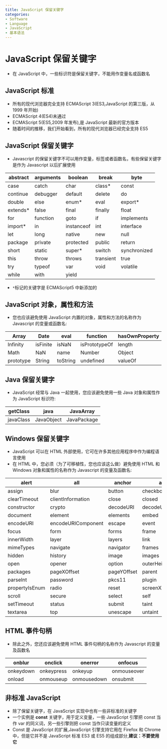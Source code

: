 ```yaml
---
title: JavaScript 保留关键字
categories:
- Software
- Language
- JavaScript
- 基本语法
---
```

# JavaScript 保留关键字

- 在 JavaScript 中，一些标识符是保留关键字，不能用作变量名或函数名

## JavaScript 标准

- 所有的现代浏览器完全支持 ECMAScript 3(ES3,JavaScript 的第三版，从 1999 年开始)
- ECMAScript 4(ES4)未通过
- ECMAScript 5(ES5,2009 年发布),是 JavaScript 最新的官方版本
- 随着时间的推移，我们开始看到，所有的现代浏览器已经完全支持 ES5

## JavaScript 保留关键字

- Javascript 的保留关键字不可以用作变量，标签或者函数名，有些保留关键字是作为 Javascript 以后扩展使用

| abstract | arguments | boolean    | break     | byte         |
| -------- | --------- | ---------- | --------- | ------------ |
| case     | catch     | char       | class*    | const        |
| continue | debugger  | default    | delete    | do           |
| double   | else      | enum*      | eval      | export*      |
| extends* | false     | final      | finally   | float        |
| for      | function  | goto       | if        | implements   |
| import*  | in        | instanceof | int       | interface    |
| let      | long      | native     | new       | null         |
| package  | private   | protected  | public    | return       |
| short    | static    | super*     | switch    | synchronized |
| this     | throw     | throws     | transient | true         |
| try      | typeof    | var        | void      | volatile     |
| while    | with      | yield      |           |              |

- `*`标记的关键字是 ECMAScript5 中新添加的

## JavaScript 对象，属性和方法

- 您也应该避免使用 JavaScript 内置的对象，属性和方法的名称作为 Javascript 的变量或函数名:

| Array     | Date     | eval     | function      | hasOwnProperty |
| --------- | -------- | -------- | ------------- | -------------- |
| Infinity  | isFinite | isNaN    | isPrototypeOf | length         |
| Math      | NaN      | name     | Number        | Object         |
| prototype | String   | toString | undefined     | valueOf        |

## Java 保留关键字

- JavaScript 经常与 Java 一起使用，您应该避免使用一些 Java 对象和属性作为 JavaScript 标识符:

| getClass  | java       | JavaArray   |
| --------- | ---------- | ----------- |
| javaClass | JavaObject | JavaPackage |

## Windows 保留关键字

- JavaScript 可以在 HTML 外部使用，它可在许多其他应用程序中作为编程语言使用
- 在 HTML 中，您必须（为了可移植性，您也应该这么做）避免使用 HTML 和 Windows 对象和属性的名称作为 Javascript 的变量及函数名:

| alert          | all                | anchor      | anchors            | area               |
| -------------- | ------------------ | ----------- | ------------------ | ------------------ |
| assign         | blur               | button      | checkbox           | clearInterval      |
| clearTimeout   | clientInformation  | close       | closed             | confirm            |
| constructor    | crypto             | decodeURI   | decodeURIComponent | defaultStatus      |
| document       | element            | elements    | embed              | embeds             |
| encodeURI      | encodeURIComponent | escape      | event              | fileUpload         |
| focus          | form               | forms       | frame              | innerHeight        |
| innerWidth     | layer              | layers      | link               | location           |
| mimeTypes      | navigate           | navigator   | frames             | frameRate          |
| hidden         | history            | image       | images             | offscreenBuffering |
| open           | opener             | option      | outerHeight        | outerWidth         |
| packages       | pageXOffset        | pageYOffset | parent             | parseFloat         |
| parseInt       | password           | pkcs11      | plugin             | prompt             |
| propertyIsEnum | radio              | reset       | screenX            | screenY            |
| scroll         | secure             | select      | self               | setInterval        |
| setTimeout     | status             | submit      | taint              | text               |
| textarea       | top                | unescape    | untaint            | window             |

## HTML 事件句柄

- 除此之外，您还应该避免使用 HTML 事件句柄的名称作为 Javascript 的变量及函数名

| onblur    | onclick    | onerror     | onfocus     |
| --------- | ---------- | ----------- | ----------- |
| onkeydown | onkeypress | onkeyup     | onmouseover |
| onload    | onmouseup  | onmousedown | onsubmit    |

## 非标准 JavaScript

- 除了保留关键字，在 JavaScript 实现中也有一些非标准的关键字
- 一个实例是 **const** 关键字，用于定义变量，一些 JavaScript 引擎把 const 当作 var 的同义词，另一些引擎则把 const 当作只读变量的定义
- Const 是 JavaScript 的扩展,JavaScript 引擎支持它用在 Firefox 和 Chrome 中，但是它并不是 JavaScript 标准 ES3 或 ES5 的组成部分,**建议：不要使用它**